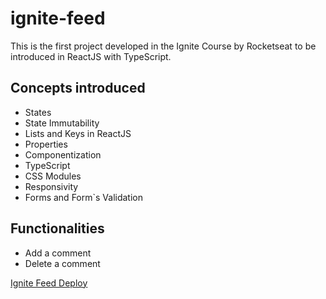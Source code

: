 # ignite-feed

This is the first project developed in the Ignite Course by Rocketseat to be introduced in ReactJS with TypeScript.

## Concepts introduced
- States
- State Immutability
- Lists and Keys in ReactJS
- Properties
- Componentization
- TypeScript
- CSS Modules
- Responsivity
- Forms and Form`s Validation

## Functionalities
- Add a comment
- Delete a comment

[Ignite Feed Deploy](https://vitorlinsbinski.github.io/ignite-feed/) 

